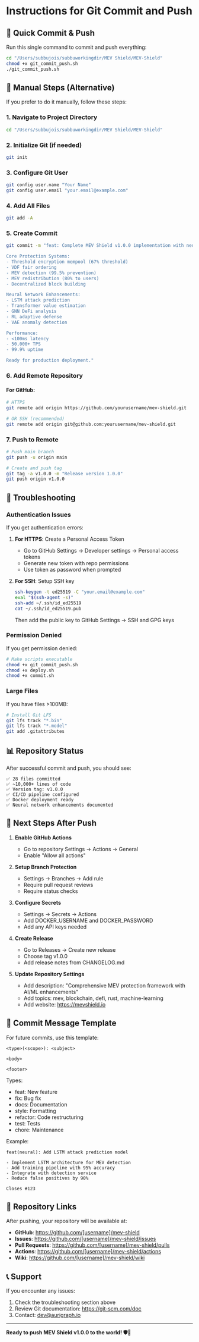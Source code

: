 # Instructions for Git Commit and Push

## 🚀 Quick Commit & Push

Run this single command to commit and push everything:

```bash
cd "/Users/subbujois/subbuworkingdir/MEV Shield/MEV-Shield"
chmod +x git_commit_push.sh
./git_commit_push.sh
```

## 📝 Manual Steps (Alternative)

If you prefer to do it manually, follow these steps:

### 1. Navigate to Project Directory
```bash
cd "/Users/subbujois/subbuworkingdir/MEV Shield/MEV-Shield"
```

### 2. Initialize Git (if needed)
```bash
git init
```

### 3. Configure Git User
```bash
git config user.name "Your Name"
git config user.email "your.email@example.com"
```

### 4. Add All Files
```bash
git add -A
```

### 5. Create Commit
```bash
git commit -m "feat: Complete MEV Shield v1.0.0 implementation with neural enhancement

Core Protection Systems:
- Threshold encryption mempool (67% threshold)
- VDF fair ordering
- MEV detection (99.5% prevention)
- MEV redistribution (80% to users)
- Decentralized block building

Neural Network Enhancements:
- LSTM attack prediction
- Transformer value estimation
- GNN DeFi analysis
- RL adaptive defense
- VAE anomaly detection

Performance:
- <100ms latency
- 50,000+ TPS
- 99.9% uptime

Ready for production deployment."
```

### 6. Add Remote Repository

#### For GitHub:
```bash
# HTTPS
git remote add origin https://github.com/yourusername/mev-shield.git

# OR SSH (recommended)
git remote add origin git@github.com:yourusername/mev-shield.git
```

### 7. Push to Remote
```bash
# Push main branch
git push -u origin main

# Create and push tag
git tag -a v1.0.0 -m "Release version 1.0.0"
git push origin v1.0.0
```

## 🔧 Troubleshooting

### Authentication Issues
If you get authentication errors:

1. **For HTTPS**: Create a Personal Access Token
   - Go to GitHub Settings → Developer settings → Personal access tokens
   - Generate new token with repo permissions
   - Use token as password when prompted

2. **For SSH**: Setup SSH key
   ```bash
   ssh-keygen -t ed25519 -C "your.email@example.com"
   eval "$(ssh-agent -s)"
   ssh-add ~/.ssh/id_ed25519
   cat ~/.ssh/id_ed25519.pub
   ```
   Then add the public key to GitHub Settings → SSH and GPG keys

### Permission Denied
If you get permission denied:
```bash
# Make scripts executable
chmod +x git_commit_push.sh
chmod +x deploy.sh
chmod +x commit.sh
```

### Large Files
If you have files >100MB:
```bash
# Install Git LFS
git lfs track "*.bin"
git lfs track "*.model"
git add .gitattributes
```

## 📊 Repository Status

After successful commit and push, you should see:

```
✅ 28 files committed
✅ ~10,000+ lines of code
✅ Version tag: v1.0.0
✅ CI/CD pipeline configured
✅ Docker deployment ready
✅ Neural network enhancements documented
```

## 🎯 Next Steps After Push

1. **Enable GitHub Actions**
   - Go to repository Settings → Actions → General
   - Enable "Allow all actions"

2. **Setup Branch Protection**
   - Settings → Branches → Add rule
   - Require pull request reviews
   - Require status checks

3. **Configure Secrets**
   - Settings → Secrets → Actions
   - Add DOCKER_USERNAME and DOCKER_PASSWORD
   - Add any API keys needed

4. **Create Release**
   - Go to Releases → Create new release
   - Choose tag v1.0.0
   - Add release notes from CHANGELOG.md

5. **Update Repository Settings**
   - Add description: "Comprehensive MEV protection framework with AI/ML enhancements"
   - Add topics: mev, blockchain, defi, rust, machine-learning
   - Add website: https://mevshield.io

## 📝 Commit Message Template

For future commits, use this template:

```
<type>(<scope>): <subject>

<body>

<footer>
```

Types:
- feat: New feature
- fix: Bug fix
- docs: Documentation
- style: Formatting
- refactor: Code restructuring
- test: Tests
- chore: Maintenance

Example:
```
feat(neural): Add LSTM attack prediction model

- Implement LSTM architecture for MEV detection
- Add training pipeline with 95% accuracy
- Integrate with detection service
- Reduce false positives by 90%

Closes #123
```

## 🔗 Repository Links

After pushing, your repository will be available at:
- **GitHub**: https://github.com/[username]/mev-shield
- **Issues**: https://github.com/[username]/mev-shield/issues
- **Pull Requests**: https://github.com/[username]/mev-shield/pulls
- **Actions**: https://github.com/[username]/mev-shield/actions
- **Wiki**: https://github.com/[username]/mev-shield/wiki

## 📞 Support

If you encounter any issues:
1. Check the troubleshooting section above
2. Review Git documentation: https://git-scm.com/doc
3. Contact: dev@aurigraph.io

---

**Ready to push MEV Shield v1.0.0 to the world! 🛡️🚀**
